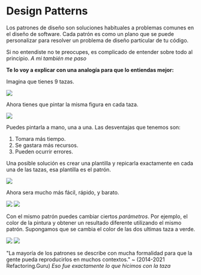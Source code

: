 # Design Patterns

Los patrones de diseño son soluciones habituales a problemas comunes en el diseño de software. Cada patrón es como un plano que se puede personalizar para resolver un problema de diseño particular de tu código.

Si no entendiste no te preocupes, es complicado de entender sobre todo al principio. _A mi también me paso_

**Te lo voy a explicar con una analogía para que lo entiendas mejor:**

Imagina que tienes 9 tazas.

![](./assets/images/1.png)

Ahora tienes que pintar la misma figura en cada taza.

![](./assets/images/4.png)

Puedes pintarla a mano, una a una. Las desventajas que tenemos son:

1. Tomara más tiempo.
2. Se gastara más recursos.
3. Pueden ocurrir errores.

Una posible solución es crear una plantilla y repicarla exactamente en cada una de las tazas, esa plantilla es el patrón.

![](./assets/images/2.png)

Ahora sera mucho más fácil, rápido, y barato.

![](./assets/images/3.png)
![](./assets/images/4.png)

Con el mismo patrón puedes cambiar ciertos _parámetros_. Por ejemplo, el color de la pintura y obtener un resultado diferente utilizando el mismo patrón. Supongamos que se cambia el color de las dos ultimas taza a verde.

![](./assets/images/5.png)
![](./assets/images/6.png)

"La mayoría de los patrones se describe con mucha formalidad para que la gente pueda reproducirlos en muchos contextos." ~ (2014-2021 Refactoring.Guru) _Eso fue exactamente lo que hicimos con la taza_

<!-- ## Tabla de contenidos -->
